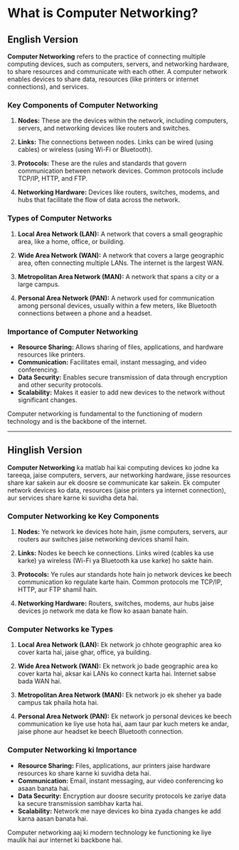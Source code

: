 # What is Computer Networking?

## English Version

**Computer Networking** refers to the practice of connecting multiple computing devices, such as computers, servers, and networking hardware, to share resources and communicate with each other. A computer network enables devices to share data, resources (like printers or internet connections), and services.

### Key Components of Computer Networking

1. **Nodes:** These are the devices within the network, including computers, servers, and networking devices like routers and switches.

2. **Links:** The connections between nodes. Links can be wired (using cables) or wireless (using Wi-Fi or Bluetooth).

3. **Protocols:** These are the rules and standards that govern communication between network devices. Common protocols include TCP/IP, HTTP, and FTP.

4. **Networking Hardware:** Devices like routers, switches, modems, and hubs that facilitate the flow of data across the network.

### Types of Computer Networks

1. **Local Area Network (LAN):** A network that covers a small geographic area, like a home, office, or building.

2. **Wide Area Network (WAN):** A network that covers a large geographic area, often connecting multiple LANs. The internet is the largest WAN.

3. **Metropolitan Area Network (MAN):** A network that spans a city or a large campus.

4. **Personal Area Network (PAN):** A network used for communication among personal devices, usually within a few meters, like Bluetooth connections between a phone and a headset.

### Importance of Computer Networking

- **Resource Sharing:** Allows sharing of files, applications, and hardware resources like printers.
- **Communication:** Facilitates email, instant messaging, and video conferencing.
- **Data Security:** Enables secure transmission of data through encryption and other security protocols.
- **Scalability:** Makes it easier to add new devices to the network without significant changes.

Computer networking is fundamental to the functioning of modern technology and is the backbone of the internet.

---

## Hinglish Version

**Computer Networking** ka matlab hai kai computing devices ko jodne ka tareeqa, jaise computers, servers, aur networking hardware, jisse resources share kar sakein aur ek doosre se communicate kar sakein. Ek computer network devices ko data, resources (jaise printers ya internet connection), aur services share karne ki suvidha deta hai.

### Computer Networking ke Key Components

1. **Nodes:** Ye network ke devices hote hain, jisme computers, servers, aur routers aur switches jaise networking devices shamil hain.

2. **Links:** Nodes ke beech ke connections. Links wired (cables ka use karke) ya wireless (Wi-Fi ya Bluetooth ka use karke) ho sakte hain.

3. **Protocols:** Ye rules aur standards hote hain jo network devices ke beech communication ko regulate karte hain. Common protocols me TCP/IP, HTTP, aur FTP shamil hain.

4. **Networking Hardware:** Routers, switches, modems, aur hubs jaise devices jo network me data ke flow ko asaan banate hain.

### Computer Networks ke Types

1. **Local Area Network (LAN):** Ek network jo chhote geographic area ko cover karta hai, jaise ghar, office, ya building.

2. **Wide Area Network (WAN):** Ek network jo bade geographic area ko cover karta hai, aksar kai LANs ko connect karta hai. Internet sabse bada WAN hai.

3. **Metropolitan Area Network (MAN):** Ek network jo ek sheher ya bade campus tak phaila hota hai.

4. **Personal Area Network (PAN):** Ek network jo personal devices ke beech communication ke liye use hota hai, aam taur par kuch meters ke andar, jaise phone aur headset ke beech Bluetooth connection.

### Computer Networking ki Importance

- **Resource Sharing:** Files, applications, aur printers jaise hardware resources ko share karne ki suvidha deta hai.
- **Communication:** Email, instant messaging, aur video conferencing ko asaan banata hai.
- **Data Security:** Encryption aur doosre security protocols ke zariye data ka secure transmission sambhav karta hai.
- **Scalability:** Network me naye devices ko bina zyada changes ke add karna aasan banata hai.

Computer networking aaj ki modern technology ke functioning ke liye maulik hai aur internet ki backbone hai.
